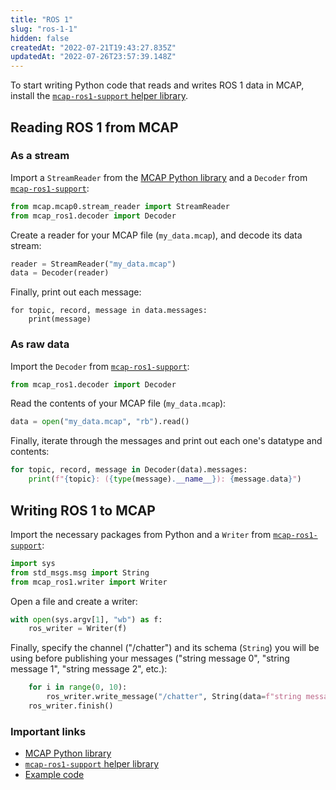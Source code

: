 ```yaml
---
title: "ROS 1"
slug: "ros-1-1"
hidden: false
createdAt: "2022-07-21T19:43:27.835Z"
updatedAt: "2022-07-26T23:57:39.148Z"
---
```

To start writing Python code that reads and writes ROS 1 data in MCAP, install the [`mcap-ros1-support` helper library](https://github.com/foxglove/mcap/tree/main/python/mcap-ros1-support).

## Reading ROS 1 from MCAP

### As a stream

Import a `StreamReader` from the [MCAP Python library](https://github.com/foxglove/mcap/tree/main/python/mcap) and a `Decoder` from [`mcap-ros1-support`](https://github.com/foxglove/mcap/tree/main/python/mcap-ros1-support):

```python
from mcap.mcap0.stream_reader import StreamReader
from mcap_ros1.decoder import Decoder
```

Create a reader for your MCAP file (`my_data.mcap`), and decode its data stream:

```python
reader = StreamReader("my_data.mcap")
data = Decoder(reader)
```

Finally, print out each message:

```
for topic, record, message in data.messages:
    print(message)
```

### As raw data

Import the `Decoder` from [`mcap-ros1-support`](https://github.com/foxglove/mcap/tree/main/python/mcap-ros1-support):

```python
from mcap_ros1.decoder import Decoder
```

Read the contents of your MCAP file (`my_data.mcap`):

```python
data = open("my_data.mcap", "rb").read()
```

Finally, iterate through the messages and print out each one's datatype and contents:

```python
for topic, record, message in Decoder(data).messages:
    print(f"{topic}: ({type(message).__name__}): {message.data}")
```

## Writing ROS 1 to MCAP

Import the necessary packages from Python and a `Writer` from [`mcap-ros1-support`](https://github.com/foxglove/mcap/tree/main/python/mcap-ros1-support):

```python
import sys
from std_msgs.msg import String
from mcap_ros1.writer import Writer
```

Open a file and create a writer:

```python
with open(sys.argv[1], "wb") as f:
    ros_writer = Writer(f)
```

Finally, specify the channel ("/chatter") and its schema (`String`) you will be using before publishing your messages ("string message 0", "string message 1", "string message 2", etc.):

```python
    for i in range(0, 10):
        ros_writer.write_message("/chatter", String(data=f"string message {i}"))
    ros_writer.finish()
```

### Important links
- [MCAP Python library](https://github.com/foxglove/mcap/tree/main/python/mcap)
- [`mcap-ros1-support` helper library](https://github.com/foxglove/mcap/tree/main/python/mcap-ros1-support) 
- [Example code](https://github.com/foxglove/mcap/tree/main/python/examples/ros1)